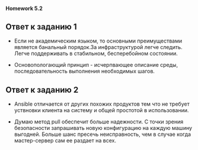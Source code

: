 #### Homework 5.2 ####

## Ответ к заданию 1

* Если не академическим языком, то основными преимуществами является банальный порядок.За инфраструктурой легче следить. Легче поддерживать в стабильном, бесперебойном состоянии.

* Основопологающий принцип - исчерпвающее описание среды, последовательность выполнения необходимых шагов.

## Ответ к заданию 2

* Ansible отличается от других похожих продуктов тем что не требует уствновки клиента на систему и общей простотой в использовании.

* Думаю метод pull обеспечит больше надежности. С точки зрения безопасности запрашивать новую конфигурацию на каждую машину выгодней. Больше шанс пресечь неисправность, чем в случае когда мастер-сервер сам ее раздает на всех.



